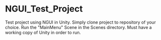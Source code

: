 # NGUI_Test_Project
Test project using NGUI in Unity. Simply clone project to repository of your choice. Run the "MainMenu" Scene in
the Scenes directory. Must have a working copy of Unity in order to run.
